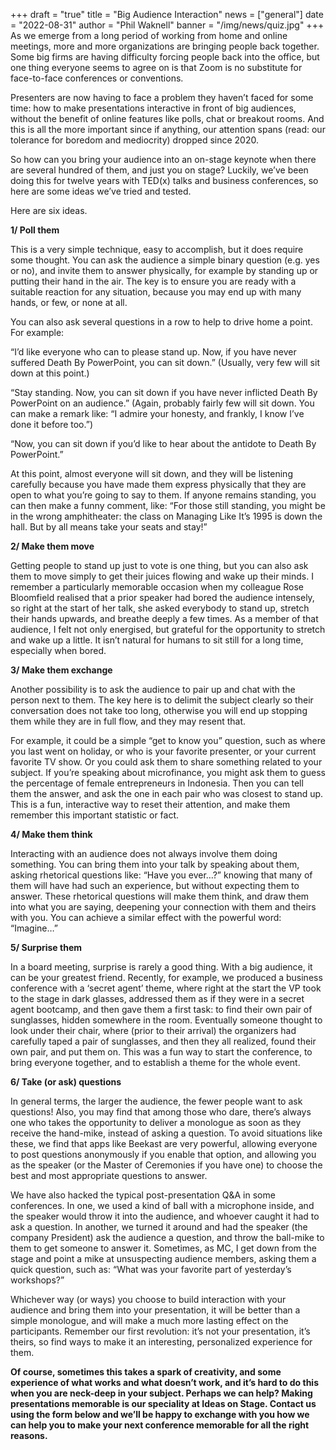 +++
draft = "true"
title = "Big Audience Interaction"
news = ["general"]
date = "2022-08-31"
author = "Phil Waknell"
banner = "/img/news/quiz.jpg"
+++
As we emerge from a long period of working from home and online meetings, more and more organizations are bringing people back together. Some big firms are having difficulty forcing people back into the office, but one thing everyone seems to agree on is that Zoom is no substitute for face-to-face conferences or conventions.

Presenters are now having to face a problem they haven’t faced for some time: how to make presentations interactive in front of big audiences, without the benefit of online features like polls, chat or breakout rooms. And this is all the more important since if anything, our attention spans (read: our tolerance for boredom and mediocrity) dropped since 2020.

So how can you bring your audience into an on-stage keynote when there are several hundred of them, and just you on stage? Luckily, we’ve been doing this for twelve years with TED(x) talks and business conferences, so here are some ideas we’ve tried and tested.

Here are six ideas.

**1/ Poll them**

This is a very simple technique, easy to accomplish, but it does require some thought. You can ask the audience a simple binary question (e.g. yes or no), and invite them to answer physically, for example by standing up or putting their hand in the air. The key is to ensure you are ready with a suitable reaction for any situation, because you may end up with many hands, or few, or none at all.

You can also ask several questions in a row to help to drive home a point. For example:

“I’d like everyone who can to please stand up. Now, if you have never suffered Death By PowerPoint, you can sit down.” (Usually, very few will sit down at this point.)

“Stay standing. Now, you can sit down if you have never inflicted Death By PowerPoint on an audience.” (Again, probably fairly few will sit down. You can make a remark like: “I admire your honesty, and frankly, I know I’ve done it before too.”)

“Now, you can sit down if you’d like to hear about the antidote to Death By PowerPoint.”

At this point, almost everyone will sit down, and they will be listening carefully because you have made them express physically that they are open to what you’re going to say to them. If anyone remains standing, you can then make a funny comment, like: “For those still standing, you might be in the wrong amphitheater: the class on Managing Like It’s 1995 is down the hall. But by all means take your seats and stay!”

**2/ Make them move**

Getting people to stand up just to vote is one thing, but you can also ask them to move simply to get their juices flowing and wake up their minds. I remember a particularly memorable occasion when my colleague Rose Bloomfield realised that a prior speaker had bored the audience intensely, so right at the start of her talk, she asked everybody to stand up, stretch their hands upwards, and breathe deeply a few times. As a member of that audience, I felt not only energised, but grateful for the opportunity to stretch and wake up a little. It isn’t natural for humans to sit still for a long time, especially when bored.

**3/ Make them exchange**

Another possibility is to ask the audience to pair up and chat with the person next to them. The key here is to delimit the subject clearly so their conversation does not take too long, otherwise you will end up stopping them while they are in full flow, and they may resent that.

For example, it could be a simple “get to know you” question, such as where you last went on holiday, or who is your favorite presenter, or your current favorite TV show. Or you could ask them to share something related to your subject. If you’re speaking about microfinance, you might ask them to guess the percentage of female entrepreneurs in Indonesia. Then you can tell them the answer, and ask the one in each pair who was closest to stand up. This is a fun, interactive way to reset their attention, and make them remember this important statistic or fact.

**4/ Make them think**

Interacting with an audience does not always involve them doing something. You can bring them into your talk by speaking about them, asking rhetorical questions like: “Have you ever…?” knowing that many of them will have had such an experience, but without expecting them to answer. These rhetorical questions will make them think, and draw them into what you are saying, deepening your connection with them and theirs with you. You can achieve a similar effect with the powerful word: “Imagine…” 

**5/ Surprise them**

In a board meeting, surprise is rarely a good thing. With a big audience, it can be your greatest friend. Recently, for example, we produced a business conference with a ‘secret agent’ theme, where right at the start the VP took to the stage in dark glasses, addressed them as if they were in a secret agent bootcamp, and then gave them a first task: to find their own pair of sunglasses, hidden somewhere in the room. Eventually someone thought to look under their chair, where (prior to their arrival) the organizers had carefully taped a pair of sunglasses, and then they all realized, found their own pair, and put them on. This was a fun way to start the conference, to bring everyone together, and to establish a theme for the whole event.

**6/ Take (or ask) questions**

In general terms, the larger the audience, the fewer people want to ask questions! Also, you may find that among those who dare, there’s always one who takes the opportunity to deliver a monologue as soon as they receive the hand-mike, instead of asking a question. To avoid situations like these, we find that apps like Beekast are very powerful, allowing everyone to post questions anonymously if you enable that option, and allowing you as the speaker (or the Master of Ceremonies if you have one) to choose the best and most appropriate questions to answer.

We have also hacked the typical post-presentation Q&A in some conferences. In one, we used a kind of ball with a microphone inside, and the speaker would throw it into the audience, and whoever caught it had to ask a question. In another, we turned it around and had the speaker (the company President) ask the audience a question, and throw the ball-mike to them to get someone to answer it. Sometimes, as MC, I get down from the stage and point a mike at unsuspecting audience members, asking them a quick question, such as: “What was your favorite part of yesterday’s workshops?”

Whichever way (or ways) you choose to build interaction with your audience and bring them into your presentation, it will be better than a simple monologue, and will make a much more lasting effect on the participants. Remember our first revolution: it’s not your presentation, it’s theirs, so find ways to make it an interesting, personalized experience for them.

**Of course, sometimes this takes a spark of creativity, and some experience of what works and what doesn’t work, and it’s hard to do this when you are neck-deep in your subject. Perhaps we can help? Making presentations memorable is our speciality at Ideas on Stage. Contact us using the form below and we’ll be happy to exchange with you how we can help you to make your next conference memorable for all the right reasons.**